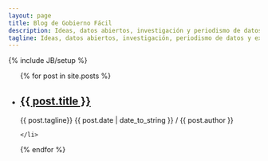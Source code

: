 ```yaml
---
layout: page
title: Blog de Gobierno Fácil
description: Ideas, datos abiertos, investigación y periodismo de datos del equipo de Gobierno Fácil
tagline: Ideas, datos abiertos, investigación, periodismo de datos y experimentos del equipo de Gobierno Fácil
---
```

{% include JB/setup %}


<ul class="posts">
  {% for post in site.posts %}
    <li>
    	<h2> <a href="{{ BASE_PATH }}{{ post.url }}">{{ post.title }}</a></h2>
    	<span class="des">{{ post.tagline}}</span>
		<span>{{ post.date | date_to_string }} / {{ post.author }}</span> 
    
    </li>
  {% endfor %}
</ul>


